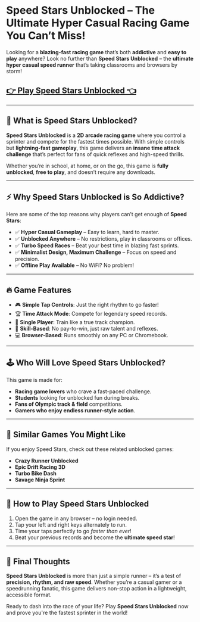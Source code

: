 # **Speed Stars Unblocked – The Ultimate Hyper Casual Racing Game You Can’t Miss!**

Looking for a **blazing-fast racing game** that’s both **addictive** and **easy to play** anywhere? Look no further than **Speed Stars Unblocked** – the **ultimate hyper casual speed runner** that’s taking classrooms and browsers by storm!

## <a href="https://izigames.net/speed-stars/">👉 Play Speed Stars Unblocked 👈</a>

---

## 🚀 What is Speed Stars Unblocked?

**Speed Stars Unblocked** is a **2D arcade racing game** where you control a sprinter and compete for the fastest times possible. With simple controls but **lightning-fast gameplay**, this game delivers an **insane time attack challenge** that’s perfect for fans of quick reflexes and high-speed thrills.

Whether you’re in school, at home, or on the go, this game is **fully unblocked**, **free to play**, and doesn’t require any downloads.

---

## ⚡️ Why Speed Stars Unblocked is So Addictive?

Here are some of the top reasons why players can’t get enough of **Speed Stars**:

- ✅ **Hyper Casual Gameplay** – Easy to learn, hard to master.
- ✅ **Unblocked Anywhere** – No restrictions, play in classrooms or offices.
- ✅ **Turbo Speed Races** – Beat your best time in blazing fast sprints.
- ✅ **Minimalist Design, Maximum Challenge** – Focus on speed and precision.
- ✅ **Offline Play Available** – No WiFi? No problem!

---

## 🔥 Game Features

- 🎮 **Simple Tap Controls**: Just the right rhythm to go faster!
- 🏆 **Time Attack Mode**: Compete for legendary speed records.
- 👤 **Single Player**: Train like a true track champion.
- 🧠 **Skill-Based**: No pay-to-win, just raw talent and reflexes.
- 💻 **Browser-Based**: Runs smoothly on any PC or Chromebook.

---

## 🕹️ Who Will Love Speed Stars Unblocked?

This game is made for:
- **Racing game lovers** who crave a fast-paced challenge.
- **Students** looking for unblocked fun during breaks.
- **Fans of Olympic track & field** competitions.
- **Gamers who enjoy endless runner-style action**.

---

## 🧩 Similar Games You Might Like
If you enjoy Speed Stars, check out these related unblocked games:
- **Crazy Runner Unblocked**
- **Epic Drift Racing 3D**
- **Turbo Bike Dash**
- **Savage Ninja Sprint**

---

## 🎯 How to Play Speed Stars Unblocked

1. Open the game in any browser – no login needed.
2. Tap your left and right keys alternately to run.
3. Time your taps perfectly to go *faster than ever*!
4. Beat your previous records and become the **ultimate speed star**!

---

## 📌 Final Thoughts

**Speed Stars Unblocked** is more than just a simple runner – it’s a test of **precision, rhythm, and raw speed**. Whether you’re a casual gamer or a speedrunning fanatic, this game delivers non-stop action in a lightweight, accessible format.

Ready to dash into the race of your life? Play **Speed Stars Unblocked** now and prove you're the fastest sprinter in the world!
